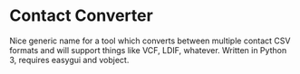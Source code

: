 Contact Converter
=================

Nice generic name for a tool which converts between multiple contact CSV formats and will support things like VCF, LDIF, whatever. 
Written in Python 3, requires easygui and vobject.

